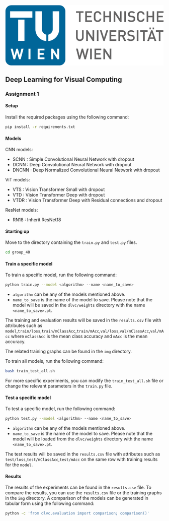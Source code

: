 <p align="center">
  <img src="TU_Logo.png" alt="TU Logo"/>
</p>

## Deep Learning for Visual Computing

### Assignment 1

#### Setup

Install the required packages using the following command:
```bash
pip install -r requirements.txt
```

#### Models

CNN models:
- SCNN : Simple Convolutional Neural Network with dropout
- DCNN : Deep Convolutional Neural Network with dropout
- DNCNN : Deep Normalized Convolutional Neural Network with dropout

ViT models:
- VTS : Vision Transformer Small with dropout
- VTD : Vision Transformer Deep with dropout
- VTDR : Vision Transformer Deep with Residual connections and dropout

ResNet models:
- RN18 : Inherit ResNet18

#### Starting up

Move to the directory containing the `train.py` and `test.py` files.

```bash
cd group_40
```

#### Train a specific model

To train a specific model, run the following command:
```bash
python train.py --model <algorithm> --name <name_to_save>
```

- `algorithm` can be any of the models mentioned above.
- `name_to_save` is the name of the model to save. Please note that the model will be saved in the `dlvc/weights` directory with the name `<name_to_save>.pt`.

The training and evaluation results will be saved in the `results.csv` file with attributes such as `model`,`train/loss`,`train/mClassAcc`,`train/mAcc`,`val/loss`,`val/mClassAcc`,`val/mAcc` where `mClassAcc` is the mean class accuracy and `mAcc` is the mean accuracy.

The related training graphs can be found in the `img` directory.

To train all models, run the following command:
```bash
bash train_test_all.sh
```

For more specific experiments, you can modify the `train_test_all.sh` file or change the relevant parameters in the `train.py` file.

#### Test a specific model

To test a specific model, run the following command:
```bash
python test.py --model <algorithm> --name <name_to_save>
```

- `algorithm` can be any of the models mentioned above.
- `name_to_save` is the name of the model to save. Please note that the model will be loaded from the `dlvc/weights` directory with the name `<name_to_save>.pt`.

The test results will be saved in the `results.csv` file with attributes such as `test/loss`,`test/mClassAcc`,`test/mAcc` on the same row with training results for the `model`.

#### Results

The results of the experiments can be found in the `results.csv` file. To compare the results, you can use the `results.csv` file or the training graphs in the `img` directory.
A comparison of the models can be generated in tabular form using the following command:

```bash
python -c 'from dlvc.evaluation import comparison; comparison()'
```
